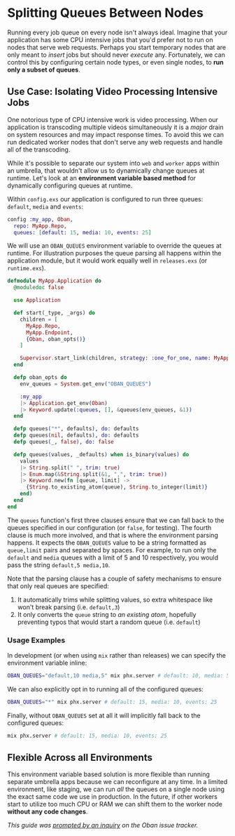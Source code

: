 # Splitting Queues Between Nodes

Running every job queue on every node isn't always ideal. Imagine that your
application has some CPU intensive jobs that you'd prefer not to run on nodes
that serve web requests. Perhaps you start temporary nodes that are only meant
to _insert_ jobs but should never _execute_ any. Fortunately, we can control
this by configuring certain node types, or even single nodes, to **run only a
subset of queues**.

## Use Case: Isolating Video Processing Intensive Jobs

One notorious type of CPU intensive work is video processing. When our
application is transcoding multiple videos simultaneously it is a _major_ drain
on system resources and may impact response times. To avoid this we can run
dedicated worker nodes that don't serve any web requests and handle all of the
transcoding.

While it's possible to separate our system into `web` and `worker` apps within
an umbrella, that wouldn't allow us to dynamically change queues at runtime.
Let's look at an **environment variable based method** for dynamically
configuring queues at runtime.

Within `config.exs` our application is configured to run three queues:
`default`, `media` and `events`:

```elixir
config :my_app, Oban,
  repo: MyApp.Repo,
  queues: [default: 15, media: 10, events: 25]
```

We will use an `OBAN_QUEUES` environment variable to override the queues at
runtime. For illustration purposes the queue parsing all happens within the
application module, but it would work equally well in `releases.exs` (or `runtime.exs`).

```elixir
defmodule MyApp.Application do
  @moduledoc false

  use Application

  def start(_type, _args) do
    children = [
      MyApp.Repo,
      MyApp.Endpoint,
      {Oban, oban_opts()}
    ]

    Supervisor.start_link(children, strategy: :one_for_one, name: MyApp.Supervisor)
  end

  defp oban_opts do
    env_queues = System.get_env("OBAN_QUEUES")

    :my_app
    |> Application.get_env(Oban)
    |> Keyword.update(:queues, [], &queues(env_queues, &1))
  end

  defp queues("*", defaults), do: defaults
  defp queues(nil, defaults), do: defaults
  defp queues(_, false), do: false

  defp queues(values, _defaults) when is_binary(values) do
    values
    |> String.split(" ", trim: true)
    |> Enum.map(&String.split(&1, ",", trim: true))
    |> Keyword.new(fn [queue, limit] ->
      {String.to_existing_atom(queue), String.to_integer(limit)}
    end)
  end
end
```

The `queues` function's first three clauses ensure that we can fall back to the
queues specified in our configuration (or `false`, for testing). The fourth
clause is much more involved, and that is where the environment parsing happens.
It expects the `OBAN_QUEUES` value to be a string formatted as `queue,limit`
pairs and separated by spaces. For example, to run only the `default` and
`media` queues with a limit of 5 and 10 respectively, you would pass the string
`default,5 media,10`.

Note that the parsing clause has a couple of safety mechanisms to ensure that
only real queues are specified:

1. It automatically trims while splitting values, so extra whitespace like won't
   break parsing (i.e. ` default,3 `)
2. It only converts the `queue` string to _an existing atom_, hopefully
   preventing typos that would start a random queue (i.e. `default`)

### Usage Examples

In development (or when using `mix` rather than releases) we can specify the
environment variable inline:

```bash
OBAN_QUEUES="default,10 media,5" mix phx.server # default: 10, media: 5
```

We can also explicitly opt in to running all of the configured queues:

```bash
OBAN_QUEUES="*" mix phx.server # default: 15, media: 10, events: 25
```

Finally, without `OBAN_QUEUES` set at all it will implicitly fall back to the
configured queues:

```bash
mix phx.server # default: 15, media: 10, events: 25
```

## Flexible Across all Environments

This environment variable based solution is more flexible than running separate
umbrella apps because we can reconfigure at any time. In a limited environment,
like staging, we can run _all_ the queues on a single node using the exact same
code we use in production. In the future, if other workers start to utilize too
much CPU or RAM we can shift them to the worker node **without any code
changes**.

_This guide was [prompted by an inquiry][oi82] on the Oban issue tracker._

[oi82]: https://github.com/sorentwo/oban/issues/82
